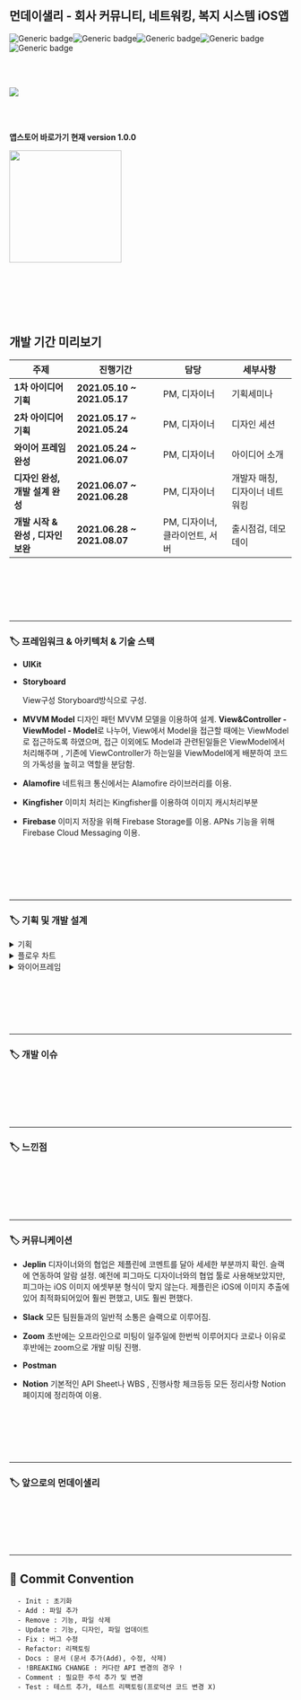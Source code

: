 ## 먼데이샐리 - 회사 커뮤니티, 네트워킹, 복지 시스템 iOS앱

![Generic badge](https://img.shields.io/badge/Xcode-12.5.1-blue.svg)![Generic badge](https://img.shields.io/badge/iOS-13.0-yellow.svg)![Generic badge](https://img.shields.io/badge/Swift-5-green.svg)![Generic badge](https://img.shields.io/badge/Alamofire-5.4-red.svg)![Generic badge](https://img.shields.io/badge/Kingfisher-6.0-orange.svg)

<br></br>

<img src="https://user-images.githubusercontent.com/42762236/127543561-b5dfe739-a771-4b20-90e8-cf8f594d29fc.png" />



<br></br>

**앱스토어 바로가기 현재 version 1.0.0**

<a href="https://apps.apple.com/kr/app/%EB%A8%BC%EB%8D%B0%EC%9D%B4%EC%83%90%EB%A6%AC/id1576353006" target="_blank"><img src="https://user-images.githubusercontent.com/42762236/127537585-a07753d1-d0af-4cdc-8f53-24fbfae72be8.png" width="200px" /></a>



<br></br>

<br></br>

## 개발 기간 미리보기 

| 주제                               | 진행기간                    | 담당                           | 세부사항                       |
| ---------------------------------- | --------------------------- | ------------------------------ | ------------------------------ |
| **1차 아이디어 기획**              | **2021.05.10 ~ 2021.05.17** | PM, 디자이너                   | 기획세미나                     |
| **2차 아이디어 기획**              | **2021.05.17 ~ 2021.05.24** | PM, 디자이너                   | 디자인 세션                    |
| **와이어 프레임 완성**             | **2021.05.24 ~ 2021.06.07** | PM, 디자이너                   | 아이디어 소개                  |
| **디자인 완성, 개발 설계 완성**    | **2021.06.07 ~ 2021.06.28** | PM, 디자이너                   | 개발자 매칭, 디자이너 네트워킹 |
| **개발 시작 & 완성 , 디자인 보완** | **2021.06.28 ~ 2021.08.07** | PM, 디자이너, 클라이언트, 서버 | 출시점검, 데모데이             |

<br></br>

<br></br>



------



### 🏷 프레임워크 & 아키텍처 & 기술 스택

- **UIKit**

- **Storyboard**

  View구성 Storyboard방식으로 구성.

- **MVVM Model**
  디자인 패턴 MVVM 모델을 이용하여 설계. **View&Controller - ViewModel - Model**로 나누어, View에서 Model을 접근할 때에는 ViewModel로 접근하도록 하였으며, 접근 이외에도 Model과 관련된일들은 ViewModel에서 처리해주며 , 기존에 ViewController가 하는일을 ViewModel에게 배분하여 코드의 가독성을 높히고 역할을 분담함.

- **Alamofire**
  네트워크 통신에서는 Alamofire 라이브러리를 이용.

- **Kingfisher**
  이미치 처리는 Kingfisher를 이용하여 이미지 캐시처리부분

- **Firebase**
  이미지 저장을 위해 Firebase Storage를 이용. APNs 기능을 위해 Firebase Cloud Messaging 이용.

<br></br>

<br></br>

------



### 🏷 기획 및 개발 설계

<details><summary>기획</summary>
<img src="https://user-images.githubusercontent.com/42762236/127539006-14d12f7b-268b-410a-8d1c-5e873e350eec.png" />
<img src="https://user-images.githubusercontent.com/42762236/127539195-afabcc1b-9c04-4389-b698-1872e9ccb076.png" />
</details>

<details><summary>플로우 차트</summary>
<img src="https://user-images.githubusercontent.com/42762236/127539567-faec669e-9a8f-4dcc-8308-bfab8e507cd0.png" />
</details>

<details><summary>와이어프레임</summary>
<img src="https://user-images.githubusercontent.com/42762236/127539340-818250f9-67b6-4505-b57d-fe86ea3592a8.png" />
</details>

<br></br>

<br></br>

------



### 🏷 개발 이슈

<br></br>

<br></br>

------



### 🏷 느낀점

<br></br>

<br></br>



------



### 🏷 커뮤니케이션

- **Jeplin**
  디자이너와의 협업은 제플린에 코멘트를 달아 세세한 부분까지 확인. 슬랙에 연동하여 알람 설정. 예전에 피그마도 디자이너와의 협업 툴로 사용해보았지만, 피그마는 iOS 이미지 에셋부분 형식이 맞지 않는다. 제플린은 iOS에 이미지 추출에 있어 최적화되어있어 훨씬 편했고, UI도 훨씬 편했다.

- **Slack**
  모든 팀원들과의 일반적 소통은 슬랙으로 이루어짐.

- **Zoom**
  초반에는 오프라인으로 미팅이 일주일에 한번씩 이루어지다 코로나 이유로 후반에는 zoom으로 개발 미팅 진행.

- **Postman**

- **Notion**
  기본적인 API Sheet나 WBS , 진행사항 체크등등 모든 정리사항 Notion페이지에 정리하여 이용.

  

<br></br>

<br></br>

------



### 🏷 앞으로의 먼데이샐리



<br></br>

<br></br>

------



## :memo: Commit Convention

```
  - Init : 초기화
  - Add : 파일 추가
  - Remove : 기능, 파일 삭제
  - Update : 기능, 디자인, 파일 업데이트
  - Fix : 버그 수정
  - Refactor: 리팩토링
  - Docs : 문서 (문서 추가(Add), 수정, 삭제)
  - !BREAKING CHANGE : 커다란 API 변경의 경우 !
  - Comment : 필요한 주석 추가 및 변경   
  - Test : 테스트 추가, 테스트 리팩토링(프로덕션 코드 변경 X) 
```

<br></br>
